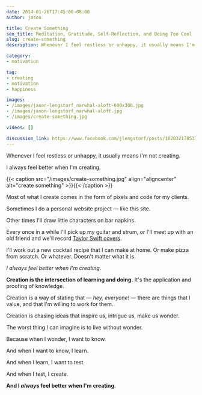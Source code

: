 ```yaml
---
date: 2014-01-26T17:45:00-08:00
author: jason

title: Create Something
seo_title: Meditation, Gratitude, Self-Reflection, and Being Too Cool
slug: create-something
description: Whenever I feel restless or unhappy, it usually means I'm not creating. I always feel better when I'm creating.

category:
- motivation

tag:
- creating
- motivation
- happiness

images:
- /images/jason-lengstorf_narwhal-aloft-600x300.jpg
- /images/jason-lengstorf_narwhal-aloft.jpg
- /images/create-something.jpg

videos: []

discussion_link: https://www.facebook.com/jlengstorf/posts/10203217853715006
---
```

Whenever I feel restless or unhappy, it usually means I'm not creating.

I always feel better when I'm creating.

{{< caption src="/images/create-something.jpg"
            align="aligncenter"
            alt="create something" >}}{{< /caption >}}

Most of what I create comes in the form of pixels and code for my clients.

Sometimes I do a personal website project — like this site.

Other times I'll draw little characters on bar napkins.

Every once in a while I'll pick up my guitar and strum, or I'll meet up with an old friend and we'll record [Taylor Swift covers][1].

I'll work out a new cocktail recipe that I can make at home. Or make pizza from scratch. Or whatever. Doesn't matter what it is.

*I always feel better when I'm creating.*

**Creation is the intersection of learning and doing.** It's the application and proofing of knowledge.

Creation is a way of stating that — *hey, everyone!* — there are things that I value, and that I'm willing to work for them.

Creation is chasing ideas that inspire us, intrigue us, make us wonder.

The worst thing I can imagine is to live without wonder.

Because when I wonder, I want to know.

And when I want to know, I learn.

And when I learn, I want to test.

And when I test, I create.

**And I *always* feel better when I'm creating.**

 [1]: https://soundcloud.com/bearbak/trouble

